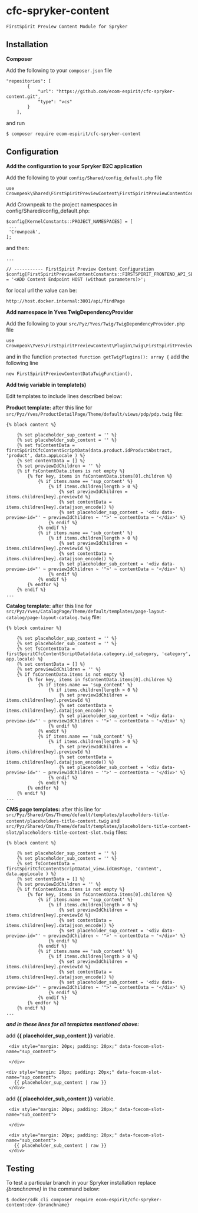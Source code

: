 # cfc-spryker-content
`FirstSpirit Preview Content Module for Spryker`

## Installation
**Composer**

Add the following to your `composer.json` file
```
"repositories": [
        {
            "url": "https://github.com/ecom-espirit/cfc-spryker-content.git",
            "type": "vcs"
        }
    ],
```
and run
```
$ composer require ecom-espirit/cfc-spryker-content
```
## Configuration
**Add the configuration to your Spryker B2C application**

Add the following to your `config/Shared/config_default.php` file
```
use Crownpeak\Shared\FirstSpiritPreviewContent\FirstSpiritPreviewContentConstants;
```
Add Crownpeak to the project namespaces in config/Shared/config_default.php:
```
$config[KernelConstants::PROJECT_NAMESPACES] = [
 ...
 'Crownpeak',
];
```
and then:
```
...

// ----------- FirstSpirit Preview Content Configuration
$config[FirstSpiritPreviewContentConstants::FIRSTSPIRIT_FRONTEND_API_SERVER_URL] = '<ADD Content Endpoint HOST (without parameters)>';
```
for local url the value can be:
```
http://host.docker.internal:3001/api/findPage
```

**Add namespace in Yves TwigDependencyProvider**

Add the following to your `src/Pyz/Yves/Twig/TwigDependencyProvider.php` file
```
use Crownpeak\Yves\FirstSpiritPreviewContent\Plugin\Twig\FirstSpiritPreviewContentDataTwigFunction;
```
and in the function `protected function getTwigPlugins(): array {` add the following line
```
new FirstSpiritPreviewContentDataTwigFunction(),
```

**Add twig variable in template(s)**

Edit templates to include lines described below:


**Product template:** after this line for `src/Pyz/Yves/ProductDetailPage/Theme/default/views/pdp/pdp.twig` file:
```
{% block content %}
```
```
    {% set placeholder_sup_content = '' %}
    {% set placeholder_sub_content = '' %}
    {% set fsContentData = firstSpiritCfcContentScriptData(data.product.idProductAbstract, 'product', data.appLocale ) %}
    {% set contentData = [] %}
    {% set previewIdChildren = '' %}
    {% if fsContentData.items is not empty %}
        {% for key, items in fsContentData.items[0].children %}
            {% if items.name == 'sup_content' %}
                {% if items.children|length > 0 %}
                    {% set previewIdChildren = items.children[key].previewId %}
                    {% set contentData = items.children[key].data|json_encode() %}
                    {% set placeholder_sup_content = '<div data-preview-id="' ~ previewIdChildren ~ '">' ~ contentData ~ '</div>' %}
                {% endif %}
            {% endif %}
            {% if items.name == 'sub_content' %}
                {% if items.children|length > 0 %}
                    {% set previewIdChildren = items.children[key].previewId %}
                    {% set contentData = items.children[key].data|json_encode() %}
                    {% set placeholder_sub_content = '<div data-preview-id="' ~ previewIdChildren ~ '">' ~ contentData ~ '</div>' %}
                {% endif %}
            {% endif %}
        {% endfor %}
    {% endif %}
...
```

**Catalog template:** after this line for `src/Pyz/Yves/CatalogPage/Theme/default/templates/page-layout-catalog/page-layout-catalog.twig` file:
```
{% block container %}
```
```
    {% set placeholder_sup_content = '' %}
    {% set placeholder_sub_content = '' %}
    {% set fsContentData = firstSpiritCfcContentScriptData(data.category.id_category, 'category', app.locale) %}
    {% set contentData = [] %}
    {% set previewIdChildren = '' %}
    {% if fsContentData.items is not empty %}
        {% for key, items in fsContentData.items[0].children %}
            {% if items.name == 'sup_content' %}
                {% if items.children|length > 0 %}
                    {% set previewIdChildren = items.children[key].previewId %}
                    {% set contentData = items.children[key].data|json_encode() %}
                    {% set placeholder_sup_content = '<div data-preview-id="' ~ previewIdChildren ~ '">' ~ contentData ~ '</div>' %}
                {% endif %}
            {% endif %}
            {% if items.name == 'sub_content' %}
                {% if items.children|length > 0 %}
                    {% set previewIdChildren = items.children[key].previewId %}
                    {% set contentData = items.children[key].data|json_encode() %}
                    {% set placeholder_sub_content = '<div data-preview-id="' ~ previewIdChildren ~ '">' ~ contentData ~ '</div>' %}
                {% endif %}
            {% endif %}
        {% endfor %}
    {% endif %}
...
```

**CMS page templates:** after this line for `src/Pyz/Shared/Cms/Theme/default/templates/placeholders-title-content/placeholders-title-content.twig` and
`src/Pyz/Shared/Cms/Theme/default/templates/placeholders-title-content-slot/placeholders-title-content-slot.twig` files:
```
{% block content %}
```
```
    {% set placeholder_sup_content = '' %}
    {% set placeholder_sub_content = '' %}
    {% set fsContentData = firstSpiritCfcContentScriptData(_view.idCmsPage, 'content', data.appLocale ) %}
    {% set contentData = [] %}
    {% set previewIdChildren = '' %}
    {% if fsContentData.items is not empty %}
        {% for key, items in fsContentData.items[0].children %}
            {% if items.name == 'sup_content' %}
                {% if items.children|length > 0 %}
                    {% set previewIdChildren = items.children[key].previewId %}
                    {% set contentData = items.children[key].data|json_encode() %}
                    {% set placeholder_sup_content = '<div data-preview-id="' ~ previewIdChildren ~ '">' ~ contentData ~ '</div>' %}
                {% endif %}
            {% endif %}
            {% if items.name == 'sub_content' %}
                {% if items.children|length > 0 %}
                    {% set previewIdChildren = items.children[key].previewId %}
                    {% set contentData = items.children[key].data|json_encode() %}
                    {% set placeholder_sub_content = '<div data-preview-id="' ~ previewIdChildren ~ '">' ~ contentData ~ '</div>' %}
                {% endif %}
            {% endif %}
        {% endfor %}
    {% endif %}
...
```
_**and in these lines for all templates mentioned above:**_

add **{{ placeholder_sup_content }}** variable.
```
 <div style="margin: 20px; padding: 20px;" data-fcecom-slot-name="sup_content">
   
 </div>
```
```
<div style="margin: 20px; padding: 20px;" data-fcecom-slot-name="sup_content">
   {{ placeholder_sup_content | raw }}
 </div>
```

add **{{ placeholder_sub_content }}** variable.

```
 <div style="margin: 20px; padding: 20px;" data-fcecom-slot-name="sub_content">
 
 </div>
```
```
 <div style="margin: 20px; padding: 20px;" data-fcecom-slot-name="sub_content">
   {{ placeholder_sub_content | raw }}
 </div>
```


## Testing
To test a particular branch in your Spryker installation replace _{branchname}_ in the command below:
```
$ docker/sdk cli composer require ecom-espirit/cfc-spryker-content:dev-{branchname}
```